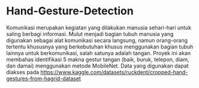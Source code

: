 # Hand-Gesture-Detection

Komunikasi merupakan kegiatan yang dilakukan manusia sehari-hari untuk saling berbagi informasi. Mulut menjadi bagian tubuh manusia yang digunakan sebagai alat komunikasi secara langsung, namun orang-orang tertentu khususnya yang berkebutuhan khusus menggunakan bagian tubuh lainnya untuk berkomunikasi, salah satunya adalah tangan. Proyek ini akan membahas identifikasi 5 makna gestur tangan (baik, buruk, telepon, diam, dan damai) menggunakan metode MobileNet. Data yang digunakan dapat diakses pada https://www.kaggle.com/datasets/ruckdent/cropped-hand-gestures-from-hagrid-dataset

